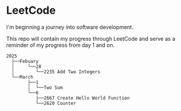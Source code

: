 # LeetCode

I'm beginning a journey into software development.

This repo will contain my progress through LeetCode and serve as a reminder of my progress from day 1 and on.

```
2025
  ├──Febuary
  │     └──28
  │        └──2235 Add Two Integers
  └──March
        ├──1
        │  └──Two Sum
        └──6
           ├──2667 Create Hello World Function
           └──2620 Counter
```
